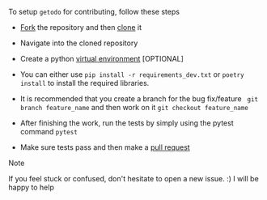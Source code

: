 To setup `getodo` for contributing, follow these steps

- [Fork](https://docs.github.com/en/pull-requests/collaborating-with-pull-requests/working-with-forks/fork-a-repo) the repository and then [clone](https://docs.github.com/en/repositories/creating-and-managing-repositories/cloning-a-repository) it

- Navigate into the cloned repository

- Create a python [virtual environment](https://docs.python.org/3/tutorial/venv.html) [OPTIONAL]

- You can either use ```pip install -r requirements_dev.txt``` or `poetry install` to install the required libraries.

- It is recommended that you create a branch for the bug fix/feature ``` git branch feature_name``` and then work on it ```git checkout feature_name``` 

- After finishing the work, run the tests by simply using the pytest command
```pytest```

- Make sure tests pass and then make a [pull request](https://docs.github.com/en/pull-requests/collaborating-with-pull-requests/proposing-changes-to-your-work-with-pull-requests/about-pull-requests)

> [!NOTE]
> If you feel stuck or confused, don't hesitate to open a new issue. :) I will be happy to help
